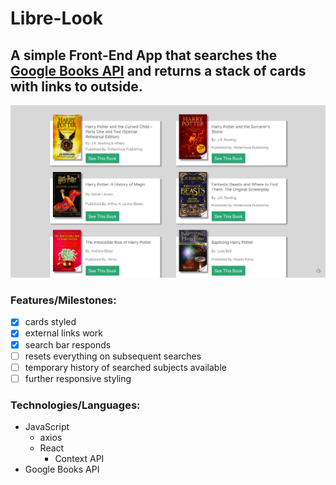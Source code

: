 # Libre-Look
## A simple Front-End App that searches the [Google Books API](https://developers.google.com/books/docs/v1/using#PerformingSearch) and returns a stack of cards with links to outside.

![Screenshot of Libre Look](./src/_img/screenshot.png)

### Features/Milestones:
- [x] cards styled
- [x] external links work
- [x] search bar responds
- [ ] resets everything on subsequent searches
- [ ] temporary history of searched subjects available
- [ ] further responsive styling

### Technologies/Languages:
- JavaScript
     - axios
     - React
          - Context API
- Google Books API
